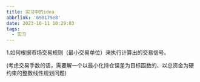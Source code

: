 ```yaml
---
title: 实习中的idea
abbrlink: '698179e8'
date: 2023-10-11 10:29:03
tags:
  - 实习
---
```

1.如何根据市场交易规则（最小交易单位）来执行计算出的交易信号。

(考虑交易手数的话，需要解一个以最小化持仓误差为目标函数的、以总资金为硬约束的整数线性规划问题)